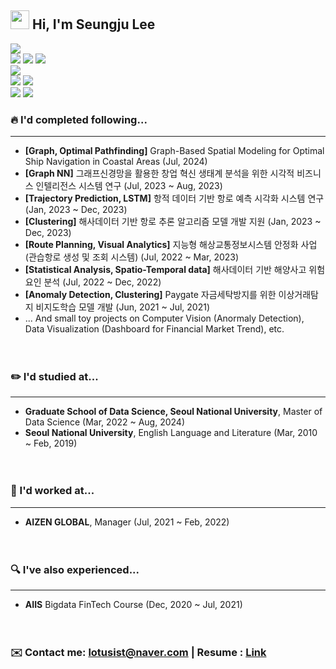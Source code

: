 ## <img src="https://raw.githubusercontent.com/MartinHeinz/MartinHeinz/master/wave.gif" width="30px"> Hi, I'm Seungju Lee

![](https://img.shields.io/badge/Python-white?style=flat&logo=Python&logoColor=white&color=3776AB)<br>
![](https://img.shields.io/badge/Tensorflow-white?style=flat&logo=Tensorflow&logoColor=white&color=FF6F00)
![](https://img.shields.io/badge/PyTorch-white?style=flat&logo=PyTorch&logoColor=white&color=EE4C2C)
![](https://img.shields.io/badge/Keras-white?style=flat&logo=Keras&logoColor=white&color=D00000)<br>
![](https://img.shields.io/badge/javascript-white?style=flat&logo=javascript&logoColor=white&color=yellow)<br>
![](https://img.shields.io/badge/html5-white?style=flat&logo=html5&logoColor=white&color=#E34F26)
![](https://img.shields.io/badge/css3-white?style=flat&logo=css3&logoColor=white&color=#E34F26)<br>
![](https://img.shields.io/badge/MySQL-white?style=flat&logo=MySQL&logoColor=white&color=4479A1)
![](https://img.shields.io/badge/LINUX-white?style=flat&logo=linux&logoColor=white&color=black)


### 🔥 I'd completed following...
***
* <b>[Graph, Optimal Pathfinding]</b> Graph-Based Spatial Modeling for Optimal Ship Navigation in Coastal Areas (Jul, 2024)
* <b>[Graph NN]</b> 그래프신경망을 활용한 창업 혁신 생태계 분석을 위한 시각적 비즈니스 인텔리전스 시스템 연구 (Jul, 2023 ~ Aug, 2023)
* <b>[Trajectory Prediction, LSTM]</b> 항적 데이터 기반 항로 예측 시각화 시스템 연구 (Jan, 2023 ~ Dec, 2023)
* <b>[Clustering]</b> 해사데이터 기반 항로 추론 알고리즘 모델 개발 지원 (Jan, 2023 ~ Dec, 2023)
* <b>[Route Planning, Visual Analytics]</b> 지능형 해상교통정보시스템 안정화 사업 (관습항로 생성 및 조회 시스템) (Jul, 2022 ~ Mar, 2023)
* <b>[Statistical Analysis, Spatio-Temporal data]</b> 해사데이터 기반 해양사고 위험요인 분석 (Jul, 2022 ~ Dec, 2022)
* <b>[Anomaly Detection, Clustering]</b> Paygate 자금세탁방지를 위한 이상거래탐지 비지도학습 모델 개발 (Jun, 2021 ~ Jul, 2021)
* ... And small toy projects on Computer Vision (Anormaly Detection), Data Visualization (Dashboard for Financial Market Trend), etc.
<br><br><br>

### ✏️ I'd studied at...
***
* <b>Graduate School of Data Science, Seoul National University</b>, Master of Data Science (Mar, 2022 ~ Aug, 2024)
* <b>Seoul National University</b>, English Language and Literature (Mar, 2010 ~ Feb, 2019)
<br><br><br>

### 💼 I'd worked at...
***
* <b>AIZEN GLOBAL</b>, Manager (Jul, 2021 ~ Feb, 2022)
<br><br><br>

### 🔍 I've also experienced...
***
* <b>AIIS</b> Bigdata FinTech Course (Dec, 2020 ~ Jul, 2021)
<br><br><br>


### ✉️ Contact me: lotusist@naver.com | Resume : [Link](https://lotusist.github.io/index.html)
